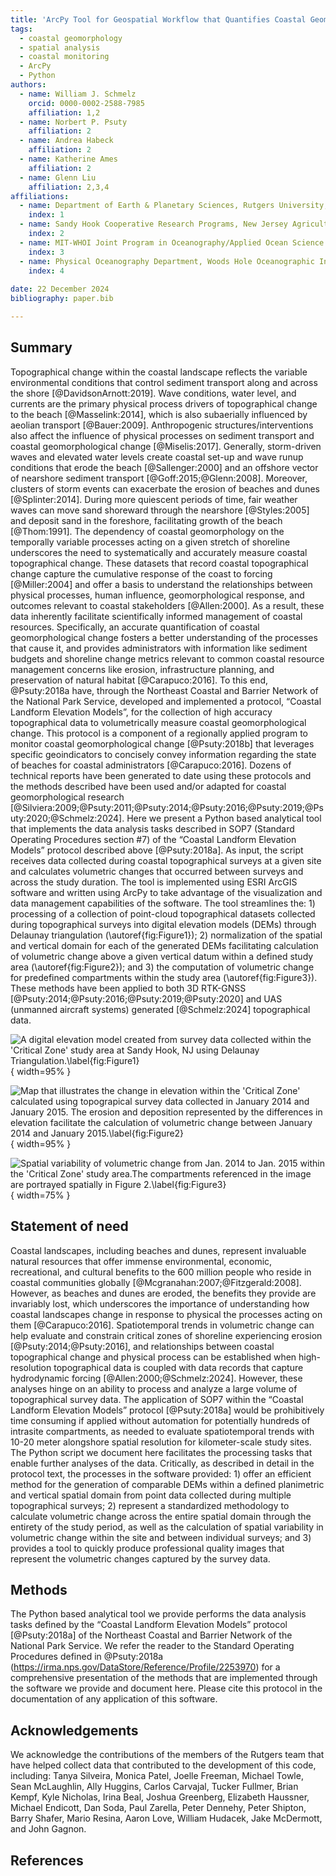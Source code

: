 ```yaml
---
title: 'ArcPy Tool for Geospatial Workflow that Quantifies Coastal Geomorphological Change'
tags:
  - coastal geomorphology
  - spatial analysis
  - coastal monitoring
  - ArcPy
  - Python
authors:
  - name: William J. Schmelz
    orcid: 0000-0002-2588-7985
    affiliation: 1,2
  - name: Norbert P. Psuty 
    affiliation: 2	
  - name: Andrea Habeck
    affiliation: 2		
  - name: Katherine Ames
    affiliation: 2
  - name: Glenn Liu
    affiliation: 2,3,4	
affiliations:
  - name: Department of Earth & Planetary Sciences, Rutgers University, 610 Taylor Road, Piscataway, NJ
    index: 1
  - name: Sandy Hook Cooperative Research Programs, New Jersey Agricultural Experiment Station, Rutgers University, 74 Magruder Road, Highlands, NJ
    index: 2
  - name: MIT-WHOI Joint Program in Oceanography/Applied Ocean Science and Engineering, Cambridge, MA
    index: 3	
  - name: Physical Oceanography Department, Woods Hole Oceanographic Institution, Falmouth, MA
    index: 4		
	
date: 22 December 2024
bibliography: paper.bib

---
```


## Summary
Topographical change within the coastal landscape reflects the variable environmental conditions that control sediment transport along and across the shore [@DavidsonArnott:2019]. Wave conditions, water level, and currents are the primary physical process drivers of topographical change to the beach [@Masselink:2014], which is also subaerially influenced by aeolian transport [@Bauer:2009]. Anthropogenic structures/interventions also affect the influence of physical processes on sediment transport and coastal geomorphological change [@Miselis:2017]. Generally, storm-driven waves and elevated water levels create coastal set-up and wave runup conditions that erode the beach [@Sallenger:2000] and an offshore vector of nearshore sediment transport [@Goff:2015;@Glenn:2008]. Moreover, clusters of storm events can exacerbate the erosion of beaches and dunes [@Splinter:2014]. During more quiescent periods of time, fair weather waves can move sand shoreward through the nearshore [@Styles:2005] and deposit sand in the foreshore, facilitating growth of the beach [@Thom:1991]. The dependency of coastal geomorphology on the temporally variable processes acting on a given stretch of shoreline underscores the need to systematically and accurately measure coastal topographical change. These datasets that record coastal topographical change capture the cumulative response of the coast to forcing [@Miller:2004] and offer a basis to understand the relationships between physical processes, human influence, geomorphological response, and outcomes relevant to coastal stakeholders [@Allen:2000]. As a result, these data inherently facilitate scientifically informed management of coastal resources. Specifically, an accurate quantification of coastal geomorphological change fosters a better understanding of the processes that cause it, and provides administrators with information like sediment budgets and shoreline change metrics relevant to common coastal resource management concerns like erosion, infrastructure planning, and preservation of natural habitat [@Carapuco:2016].
To this end, @Psuty:2018a have, through the Northeast Coastal and Barrier Network of the National Park Service, developed and implemented a protocol, “Coastal Landform Elevation Models”, for the collection of high accuracy topographical data to volumetrically measure coastal geomorphological change. This protocol is a component of a regionally applied program to monitor coastal geomorphological change [@Psuty:2018b] that leverages specific geoindicators to concisely convey information regarding the state of beaches for coastal administrators [@Carapuco:2016]. Dozens of technical reports have been generated to date using these protocols and the methods described have been used and/or adapted for coastal geomorphological research [@Silviera:2009;@Psuty:2011;@Psuty:2014;@Psuty:2016;@Psuty:2019;@Psuty:2020;@Schmelz:2024]. 
Here we present a Python based analytical tool that implements the data analysis tasks described in SOP7 (Standard Operating Procedures section #7) of the “Coastal Landform Elevation Models” protocol described above [@Psuty:2018a].  As input, the script receives data collected during coastal topographical surveys at a given site and calculates volumetric changes that occurred between surveys and across the study duration. The tool is implemented using ESRI ArcGIS software and written using ArcPy to take advantage of the visualization and data management capabilities of the software. The tool streamlines the: 1) processing of a collection of point-cloud topographical datasets collected during topographical surveys into digital elevation models (DEMs) through Delaunay triangulation (\autoref{fig:Figure1}); 2) normalization of the spatial and vertical domain for each of the generated DEMs facilitating calculation of volumetric change above a given vertical datum within a defined study area (\autoref{fig:Figure2}); and 3) the computation of volumetric change for predefined compartments within the study area (\autoref{fig:Figure3}). These methods have been applied to both 3D RTK-GNSS [@Psuty:2014;@Psuty:2016;@Psuty:2019;@Psuty:2020] and UAS (unmanned aircraft systems) generated [@Schmelz:2024] topographical data.

![A digital elevation model created from survey data collected within the 'Critical Zone' study area at Sandy Hook, NJ using Delaunay Triangulation.\label{fig:Figure1}](Figure1.png){ width=95% }

![Map that illustrates the change in elevation within the 'Critical Zone' calculated using topograpical survey data collected in January 2014 and January 2015. The erosion and deposition represented by the differences in elevation facilitate the calculation of volumetric change between January 2014 and January 2015.\label{fig:Figure2}](Figure2.png){ width=95% }

![Spatial variability of volumetric change from Jan. 2014 to Jan. 2015 within the 'Critical Zone' study area.The compartments referenced in the image are portrayed spatially in Figure 2.\label{fig:Figure3}](Figure3.png){ width=75% }

## Statement of need
Coastal landscapes, including beaches and dunes, represent invaluable natural resources that offer immense environmental, economic, recreational, and cultural benefits to the 600 million people who reside in coastal communities globally [@Mcgranahan:2007;@Fitzgerald:2008]. However, as beaches and dunes are eroded, the benefits they provide are invariably lost, which underscores the importance of understanding how coastal landscapes change in response to physical the processes acting on them [@Carapuco:2016]. Spatiotemporal trends in volumetric change can help evaluate and constrain critical zones of shoreline experiencing erosion [@Psuty:2014;@Psuty:2016], and relationships between coastal topographical change and physical process can be established when high-resolution topographical data is coupled with data records that capture hydrodynamic forcing [@Allen:2000;@Schmelz:2024]. However, these analyses hinge on an ability to process and analyze a large volume of topographical survey data. The application of SOP7 within the “Coastal Landform Elevation Models” protocol [@Psuty:2018a] would be prohibitively time consuming if applied without automation for potentially hundreds of intrasite compartments, as needed to evaluate spatiotemporal trends with 10-20 meter alongshore spatial resolution for kilometer-scale study sites. The Python script we document here facilitates the processing tasks that enable further analyses of the data. Critically, as described in detail in the protocol text, the processes in the software provided: 1) offer an efficient method for the generation of comparable DEMs within a defined planimetric and vertical spatial domain from point data collected during multiple topographical surveys; 2) represent a standardized methodology to calculate volumetric change across the entire spatial domain through the entirety of the study period, as well as the calculation of spatial variability in volumetric change within the site and between individual surveys; and 3) provides a tool to quickly produce professional quality images that represent the volumetric changes captured by the survey data. 

## Methods
The Python based analytical tool we provide performs the data analysis tasks defined by the “Coastal Landform Elevation Models” protocol [@Psuty:2018a] of the Northeast Coastal and Barrier Network of the National Park Service. We refer the reader to the Standard Operating Procedures defined in @Psuty:2018a (https://irma.nps.gov/DataStore/Reference/Profile/2253970) for a comprehensive presentation of the methods that are implemented through the software we provide and document here. Please cite this protocol in the documentation of any application of this software.

## Acknowledgements
We acknowledge the contributions of the members of the Rutgers team that have helped collect data that contributed to the development of this code, including: Tanya Silveira, Monica Patel, Joelle Freeman, Michael Towle, Sean McLaughlin, Ally Huggins, Carlos Carvajal, Tucker Fullmer, Brian Kempf, Kyle Nicholas, Irina Beal, Joshua Greenberg, Elizabeth Haussner, Michael Endicott, Dan Soda, Paul Zarella, Peter Dennehy, Peter Shipton, Barry Shafer, Mario Resina, Aaron Love, William Hudacek, Jake McDermott, and John Gagnon.

## References
